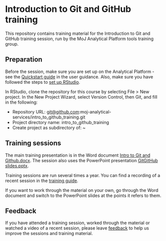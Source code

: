 # Introduction to Git and GitHub training

This repository contains training material for the Introduction to Git and GitHub training session, run by the MoJ Analytical Platform tools training group.

## Preparation

Before the session, make sure you are set up on the Analytical Platform - see the [Quickstart guide](https://user-guidance.services.alpha.mojanalytics.xyz/get-started.html) in the user guidance. Also, make sure you have followed the steps to [set up RStudio](https://user-guidance.analytical-platform.service.justice.gov.uk/get-started.html#6-set-up-rstudio).

In RStudio, clone the repository for this course by selecting File > New project. In the New Project Wizard, select Version Control, then Git, and fill in the following:

- Repository URL: git@github.com:moj-analytical-services/intro_to_github_training.git
- Project directory name: intro_to_github_training
- Create project as subdirectory of: ~

## Training sessions

The main training presentation is in the Word document [Intro to Git and Github.docx](https://github.com/moj-analytical-services/intro_to_github_training/blob/main/Intro%20to%20Git%20and%20Github.docx). The session also uses the PowerPoint presentation [GitGitHub slides.pptx](https://github.com/moj-analytical-services/intro_to_github_training/blob/main/GitGitHub%20slides.pptx).

Training sessions are run several times a year. You can find a recording of a recent session in the [training guide](https://moj-analytical-services.github.io/ap-tools-training/ITG.html#gitgithub-training).

If you want to work through the material on your own, go through the Word document and switch to the PowerPoint slides at the points it refers to them.

## Feedback

If you have attended a training session, worked through the material or watched a video of a recent session, please leave [feedback](https://airtable.com/app54DtfpHprLGpKu/shr9u2OJB2pW8Y0Af) to help us improve the sessions and training material.
